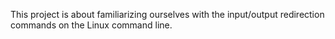 This project is about familiarizing ourselves with the input/output redirection commands on the Linux command line.
